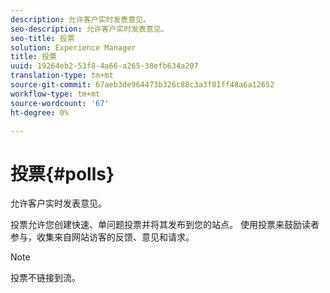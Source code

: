 ```yaml
---
description: 允许客户实时发表意见。
seo-description: 允许客户实时发表意见。
seo-title: 投票
solution: Experience Manager
title: 投票
uuid: 19264eb2-53f8-4a66-a265-38efb634a207
translation-type: tm+mt
source-git-commit: 67aeb3de964473b326c88c3a3f81ff48a6a12652
workflow-type: tm+mt
source-wordcount: '67'
ht-degree: 0%

---
```



# 投票{#polls}

允许客户实时发表意见。

投票允许您创建快速、单问题投票并将其发布到您的站点。 使用投票来鼓励读者参与，收集来自网站访客的反馈、意见和请求。

>[!NOTE]
>
>投票不链接到流。

